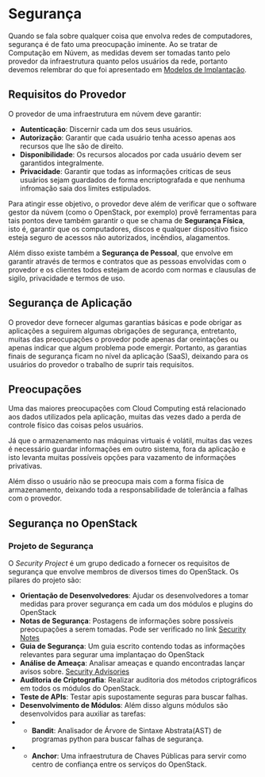# Segurança

Quando se fala sobre qualquer coisa que envolva redes de computadores, segurança é de fato uma preocupação iminente. Ao se tratar de Computação em Núvem, as medidas devem ser tomadas tanto pelo provedor da infraestrutura quanto pelos usuários da rede, portanto devemos relembrar do que foi apresentado em [Modelos de Implantação](../introducao/nuvem/implantacao.md).

## Requisitos do Provedor

O provedor de uma infraestrutura em núvem deve garantir:

* **Autenticação**: Discernir cada um dos seus usuários.
* **Autorização**: Garantir que cada usuário tenha acesso apenas aos recursos que lhe são de direito.
* **Disponibilidade**: Os recursos alocados por cada usuário devem ser garantidos integralmente.
* **Privacidade**: Garantir que todas as informações criticas de seus usuários sejam guardados de forma encriptografada e que nenhuma infromação saia dos limites estipulados.

Para atingir esse objetivo, o provedor deve além de verificar que o software gestor da núvem (como o OpenStack, por exemplo) provê ferramentas para tais pontos deve também garantir o que se chama de **Segurança Física**, isto é, garantir que os computadores, discos e qualquer dispositívo fisico esteja seguro de acessos não autorizados, incêndios, alagamentos.

Além disso existe também a **Segurança de Pessoal**, que envolve em garantir através de termos e contratos que as pessoas envolvidas com o provedor e os clientes todos estejam de acordo com normas e clausulas de sigilo, privacidade e termos de uso.

## Segurança de Aplicação

O provedor deve fornecer algumas garantias básicas e pode obrigar as aplicações a seguirem algumas obrigações de segurança, entretanto, muitas das preocupações o provedor pode apenas dar oreintações ou apenas indicar que algum problema pode emergir. Portanto, as garantias finais de segurança ficam no nível da aplicação (SaaS), deixando para os usuários do provedor o trabalho de suprir tais requisitos.

## Preocupações

Uma das maiores preocupações com Cloud Computing está relacionado aos dados utilizados pela aplicação, muitas das vezes dado a perda de controle físico das coisas pelos usuários.

Já que o armazenamento nas máquinas virtuais é volátil, muitas das vezes é necessário guardar informações em outro sistema, fora da aplicação e isto levanta muitas possíveis opções para vazamento de informações privativas.

Além disso o usuário não se preocupa mais com a forma física de armazenamento, deixando toda a responsabilidade de tolerância a falhas com o provedor.

## Segurança no OpenStack

### Projeto de Segurança

O _Security Project_ é um grupo dedicado a fornecer os requisitos de segurança que envolve membros de diversos times do OpenStack.
Os pilares do projeto são:

* **Orientação de Desenvolvedores**: Ajudar os desenvolvedores a tomar medidas para prover segurança em cada um dos módulos e plugins do OpenStack
* **Notas de Segurança**: Postagens de informações sobre possíveis preocupações a serem tomadas. Pode ser verificado no link [Security Notes](https://wiki.openstack.org/wiki/Security_Notes)
* **Guia de Segurança**: Um guia escrito contendo todas as informações relevantes para segurar uma implantaçao do OpenStack
* **Análise de Ameaça**: Analisar ameaças e quando encontradas lançar avisos sobre. [Security Advisories](https://security.openstack.org/ossalist.html)
* **Auditoria de Criptografia**: Realizar auditoria dos métodos criptográficos em todos os módulos do OpenStack.
* **Teste de APIs**: Testar apis supostamente seguras para buscar falhas.
* **Desenvolvimento de Módulos**: Além disso alguns módulos são desenvolvidos para auxiliar as tarefas:
* * **Bandit**: Analisador de Árvore de Sintaxe Abstrata(AST) de programas python para buscar falhas de segurança.
* * **Anchor**: Uma infraestrutura de Chaves Públicas para servir como centro de confiança entre os serviços do OpenStack.


